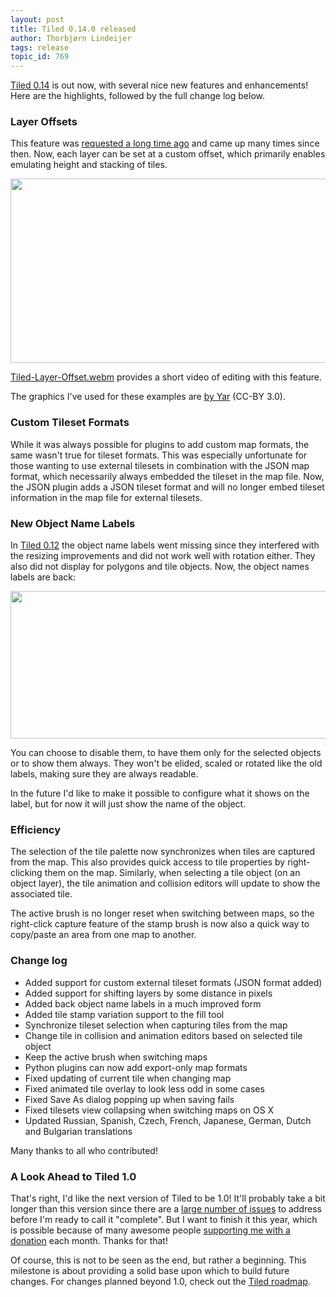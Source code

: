 ```yaml
---
layout: post
title: Tiled 0.14.0 released
author: Thorbjørn Lindeijer
tags: release
topic_id: 769
---
```


[Tiled 0.14][1] is out now, with several nice new features and enhancements! Here are the highlights, followed by the full change log below.

### Layer Offsets

This feature was [requested a long time ago][2] and came up many times since then. Now, each layer can be set at a custom offset, which primarily enables emulating height and stacking of tiles.

<img src="http://discourse.mapeditor.org/uploads/default/original/1X/ec895e9061c89ccc120c63a7c7e3e412d23ed277.png" width="690" height="295">

<a class="attachment" href="http://discourse.mapeditor.org/uploads/default/original/1X/4a03b7a3566038a78838f0c8a6f3e7c72772d4fb.webm">Tiled-Layer-Offset.webm</a> provides a short video of editing with this feature.

The graphics I've used for these examples are [by Yar][3] (CC-BY 3.0).

### Custom Tileset Formats

While it was always possible for plugins to add custom map formats, the same wasn't true for tileset formats. This was especially unfortunate for those wanting to use external tilesets in combination with the JSON map format, which necessarily always embedded the tileset in the map file. Now, the JSON plugin adds a JSON tileset format and will no longer embed tileset information in the map file for external tilesets.

### New Object Name Labels

In [Tiled 0.12][4] the object name labels went missing since they interfered with the resizing improvements and did not work well with rotation either. They also did not display for polygons and tile objects. Now, the object names labels are back:

<img src="http://discourse.mapeditor.org/uploads/default/original/1X/a6a31e8222b41a88df3b840c3ade5f1d9c65c56b.png" width="690" height="236">

You can choose to disable them, to have them only for the selected objects or to show them always. They won't be elided, scaled or rotated like the old labels, making sure they are always readable.

In the future I'd like to make it possible to configure what it shows on the label, but for now it will just show the name of the object.

### Efficiency

The selection of the tile palette now synchronizes when tiles are captured from the map. This also provides quick access to tile properties by right-clicking them on the map. Similarly, when selecting a tile object (on an object layer), the tile animation and collision editors will update to show the associated tile.

The active brush is no longer reset when switching between maps, so the right-click capture feature of the stamp brush is now also a quick way to copy/paste an area from one map to another.

### Change log

* Added support for custom external tileset formats (JSON format added)
* Added support for shifting layers by some distance in pixels
* Added back object name labels in a much improved form
* Added tile stamp variation support to the fill tool
* Synchronize tileset selection when capturing tiles from the map
* Change tile in collision and animation editors based on selected tile object
* Keep the active brush when switching maps
* Python plugins can now add export-only map formats
* Fixed updating of current tile when changing map
* Fixed animated tile overlay to look less odd in some cases
* Fixed Save As dialog popping up when saving fails
* Fixed tilesets view collapsing when switching maps on OS X
* Updated Russian, Spanish, Czech, French, Japanese, German, Dutch and Bulgarian translations

Many thanks to all who contributed!

### A Look Ahead to Tiled 1.0

That's right, I'd like the next version of Tiled to be 1.0! It'll probably take a bit longer than this version since there are a [large number of issues][5] to address before I'm ready to call it "complete". But I want to finish it this year, which is possible because of many awesome people [supporting me with a donation][6] each month. Thanks for that!

Of course, this is not to be seen as the end, but rather a beginning. This milestone is about providing a solid base upon which to build future changes. For changes planned beyond 1.0, check out the [Tiled roadmap][7].


  [1]: http://www.mapeditor.org/download
  [2]: https://github.com/bjorn/tiled/issues/4
  [3]: http://opengameart.org/content/isometric-64x64-outside-tileset
  [4]: http://forum.mapeditor.org/t/tiled-0-12-0-released/519
  [5]: https://github.com/bjorn/tiled/milestones/Tiled%201.0
  [6]: https://www.patreon.com/bjorn
  [7]: https://trello.com/b/yl3PAtN0/tiled-roadmap
